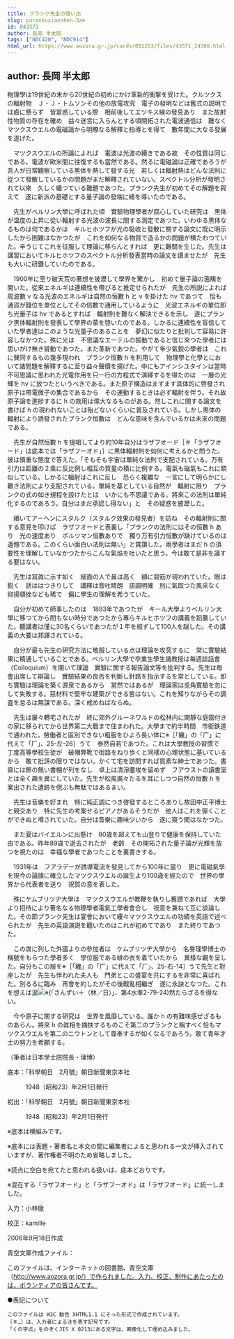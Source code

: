 ```yaml
---
title: プランク先生の憶い出
slug: purankuxianshen-3ae
id: 043571
author: 長岡 半太郎
tags: ["NDC420", "NDC914"]
html_url: https://www.aozora.gr.jp/cards/001153/files/43571_24368.html
---
```


## author: 長岡 半太郎

物理學は19世紀の末から20世紀の初めにかけ革新的衝撃を受けた。クルツクスの輻射物　Ｊ・Ｊ・トムソンその他の放電攻究　電子の發明などは舊式の説明では齒に懸らず　皆當惑している際　相前後してエツキス線の發見あり　また放射性物質の存在を確め　益々迷宮に入らんとする頃開拓された電波通信は　難なくマツクスウエルの電磁論から明瞭なる解釋と指導とを得て　數年間に大なる發展を遂げた。

　マツクスウエルの所論によれば　電波は光波の續きである故　その性質は同じである。電波が歐米間に往復するも當然である。然るに電磁論は正確であろうが　吾人が日常觀察している黒体を熱して發する光　若しくは輻射熱はどんな法則に從つて發散しているかの問題がまだ解釋されていない。スペクトル分析が發明されて以來　久しく蟠つている難題であつた。プランク先生が初めてその解題を與えて　遂に新派の基礎とする量子論の發端に緒を導いたのである。

　先生がベルリン大學に呼ばれた頃　實驗物理學者が腐心していた研究は　黒体が温度の上昇に從い輻射する光波の波長に關する測定であつた。いわゆる黒体なるものは何であるかは　キルヒホツフが光の吸收と發散に關する論文に既に明示したから困難はなかつたが　これを如何なる物質で造るかの問題が横たわつていた。辛うじてこれを征服して理論に移らんとすれば　更に難關を生じた。先生は講習においてキルヒホツフのスペクトル分析發表當時の論文を讀ませたが　先生も大いに研鑽していたのである。

　1900年に至り破天荒の著想を披瀝して學界を驚かし　初めて量子論の濫觴を開いた。從來エネルギは連續性を帶びると推定せられたが　先生の所説によれば　周波數 ν なる光波のエネルギは自然の恒數 h と ν を掛けた hν であつて　恰も通貨が錢位を單位としてその倍數で通用しているように　光波エネルギの單位即ち光量子は hν であるとすれば　輻射則を難なく解決できるを示し　遂にプランク黒体輻射則を發表して學界の蒙を啓いたのである。しかるに連續性を盲信していた學者達はこのような光量子のあることを　夢幻に似たりと批判して容易に許容しなかつた。殊に光は　不思議なエーテルの振動であると信じ來つた學者には　思いがけ無き聳動であつた。また革新であつた。やがて年少氣鋭の學者は　これに賛同するもの幾多現われ　プランク恒數 h を利用して　物理學と化學とにおいて諸問題を解釋するに至り益々聲價を揚げた。中にもアインシユタインは當時不可思議に思われた光電作用を只一行の方程式で演繹するを得たのは　一層の光輝を hν に放つたというべきである。また原子構造はますます具体的に啓發され原子は帶電微子の集合であるから　その運動するときは必ず輻射を伴う。それ故　原子論を進捗するに h の效用は偉大なるものがある。然しこれに關する論文を書けば h の現われないことは殆どないくらいに普及されている。しかし黒体の輻射により誘發されたプランク恒數は　どんな意味を含んでいるかは未來の問題である。

　先生が自然恒數 h を提唱してより約10年自分はラザフオード［＃「ラザフオード」は底本では「ラザフーオド」］に黒体輻射則を如何に考えるかと問うた。彼は愼重な態度で答えた。「そもそも宇宙は單純な法則で支配されている。万有引力は距離の２乘に反比例し相互の質量の積に比例する。電氣も磁氣もこれに類似している。しかるに輻射はこれに反し　恐らく複雜な　一言にして明らかにし難き法則により支配されている。單純を基としている自然が　輻射に限り　プランクの式の如き規程を設けたとは　いかにも不思議である。將來この法則は單純化するのであろう。自分はまだ承認し得ない」と　その疑惑を披瀝した。

　續いてアーヘンにスタルク（スタルク效果の發見者）を訪ね　その輻射則に關する意見を叩けば　ラザフオードと表裏し「プランクの法則にはその恒數 h あり　光の速度あり　ボルツマン恒數ありで　獨り万有引力恒數が缺けているのは遺憾である。このくらい面白い法則は無い」と賞讚した。兩學者はまだ h の須要性を理解していなかつたからこんな氣焔を吐いたと思う。今は敢て是非を議する要はない。

　先生は寫眞に示す如く　細面の人で鼻は高く　額に碧筋が現われていた。眼は鋭く　話ははつきりして　講釋は音吐晴朗　語調明確　別に氣取つた風采なく　抑揚頓挫なども稀で　偏に學生の理解を希うていた。

　自分が初めて師事したのは　1893年であつたが　キール大學よりベルリン大學に移つてから間もない時分であつたから專らキルヒホツフの講義を蹈襲していた。聽講者は僅に30名くらいであつたが１年を經ずして100人を越した。その講義の大要は邦譯されている。

　自分が最も先生の研究方法に敬服している点は理論を攻究するに　常に實驗結果に精通していることである。ベルリン大學で卒業生學生諸教授は毎週談話會（Colloquium）を開いて理論　實驗に關する報告論文等を批判する。先生は毎會出席して辯論し　實驗結果の良否を判斷し針路を指示するを常としている。即ち實驗は理論を築く源泉であるから　當然ではあるが　理論家は兎角實驗を忽にして失敗する。惡材料で堅牢な建築ができる筈はない。これを知りながらその調査を怠るは無謀である。深く戒めねばならぬ。

　先生は屡々轉宅されたが　終に郊外グルーネワルドの松林内に閑靜な庭園付きの家に移られてから世界第二大戰まで住まわれた。大學まで約半時間　市街鉄道で通われた。勞働者と區別できない粗服をひよろ長い体に※［「纏」の「广」に代えて「厂」、25-左-26］うて　泰然自若であつた。これは大學教授の習慣で　丁度高等學校生徒が　破帽弊靴で街路をねり歩くと同樣の心理状態に基いているから　敢て批評の限りではない。かくて宅を訪問すれば質素な紳士であつた。書齋には飾の無い書棚が列をなし　卓上は清淨塵埃を留めず　フアウストの讀書室とは全く趣を異にしていた。先生が松風颯々たるを耳にしつつ自然の恒數 h を案出された遺跡を偲ぶも無駄ではあるまい。

　先生は音樂を好まれ　特に純正調につき啓發するところありし故田中正平博士と親交あり　特に先生の考案せるピアノがあるそうだが　他人はこれを彈くことができぬと噂されていた。自分は音樂に趣味少いから　遂に窺う閑はなかつた。

　また夏はバイエルンに出懸け　80歳を超えても山登りで健康を保持していた由である。昨年89歳で逝去されたが　老齡　その開拓された量子論が光輝を放つを視たのは　幸福な學者であつたことを裏書きする。

　1931年は　フアラデーが誘導電流を發見してから100年に當り　更に電磁氣學を現今の論據に確立したマツクスウエルの誕生より100歳を經たので　世界の學界から代表者を送り　祝賀の意を表した。

　殊にケムブリツヂ大學は　マツクスウエルが教鞭を執りし舊蹟であれば　大學より招待により著名なる物理學者電氣工學者會合し　祝意を兼ねて互に談論した。その節プランク先生は宴會において縷々マツクスウエルの功績を英語で述べられたが　先生の英語演説を聽いたのはこれが初めてであり　また終りであつた。

　この席に列した外國よりの參加者は　ケムブリツヂ大學から　名譽理學博士の稱號をもらつた學者多く　學位服である緋の衣を着ていたから　異樣な觀を呈した。自分もこの服を※［「纏」の「广」に代えて「厂」、25-右-14］うて先生と對座したが　先生も伴われた夫人も　門弟とこの盛宴を共にするを非常に喜ばれた。別るるに臨み　再會を約したがその後戰亂相繼ぎ　遂に永訣となつた。これを想えば涙![※(「さんずい＋（林／日）」、第4水準2-79-24)](https://www.aozora.gr.jp/cards/001153/files/../../../gaiji/2-79/2-79-24.png)然たらざるを得ない。

　今や原子に關する研究は　世界を風靡している。誰か h の有難味感ぜざるものあらん。將來 h の眞相を摘抉するものこそ第二のプランクと稱すべく恰もマツクスウエルを第二のニウトンとして尊奉するが如くなるであろう。敢て青年才士の努力を希願する。

（筆者は日本學士院院長・理博）













底本：「科學朝日　2月號」朝日新聞東京本社


　　　1948（昭和23）年2月1日発行

初出：「科學朝日　2月號」朝日新聞東京本社

　　　1948（昭和23）年2月1日発行

※底本は横組みです。

※底本には表題・著者名と本文の間に編集者によると思われる一文が挿入されていますが、著作権者不明のため省略しました。

※読点に空白を宛てたと思われる扱いは、底本どおりです。

※混在する「ラザフオード」と「ラザフーオド」は「ラザフオード」に統一しました。

入力：小林徹

校正：kamille

2006年9月18日作成

青空文庫作成ファイル：

このファイルは、インターネットの図書館、青空文庫（http://www.aozora.gr.jp/）で作られました。入力、校正、制作にあたったのは、ボランティアの皆さんです。











●表記について


	このファイルは W3C 勧告 XHTML1.1 にそった形式で作成されています。
	［＃…］は、入力者による注を表す記号です。
	「くの字点」をのぞくJIS X 0213にある文字は、画像化して埋め込みました。